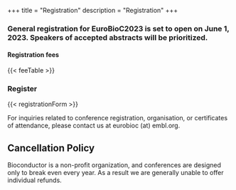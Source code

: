 +++
title = "Registration"
description = "Registration"
+++

### General registration for EuroBioC2023 is set to open on June 1, 2023. Speakers of accepted abstracts will be prioritized.

#### Registration fees

{{< feeTable >}}

### Register

{{< registrationForm >}}

For inquiries related to conference registration, organisation, or certificates of attendance, please contact us at eurobioc (at) embl.org. 

## Cancellation Policy

Bioconductor is a non-profit organization, and conferences are designed only to break even every year. As a result we are generally unable to offer individual refunds.



